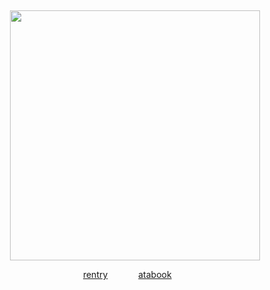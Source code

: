 ⠀⠀ 
⠀⠀ 
<p align="center"> <img width="400" src="https://files.catbox.moe/h7nxn7.png">

<div align="center"> 
  
[rentry](https://rentry.co/westrnights)⠀⠀ ⠀⠀ [atabook](https://yaoiangel.atabook.org/)
⠀⠀ 
